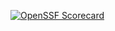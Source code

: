 [![OpenSSF Scorecard](https://api.securityscorecards.dev/projects/github.com/{LeonidasEDM}/{Passwords-GUI-Application}/badge)](https://securityscorecards.dev/viewer/?uri=github.com/{LeonidasEDM}/{Passwords-GUI-Application})

